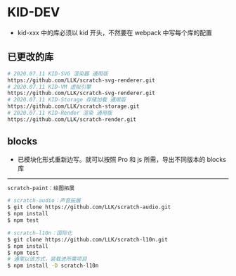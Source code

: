 # KID-DEV

- kid-xxx 中的库必须以 kid 开头，不然要在 webpack 中写每个库的配置

## 已更改的库

```bash
# 2020.07.11 KID-SVG 渲染器 通用版
https://github.com/LLK/scratch-svg-renderer.git
# 2020.07.11 KID-VM 虚拟引擎
https://github.com/LLK/scratch-svg-renderer.git
# 2020.07.11 KID-Storage 存储加载 通用版
https://github.com/LLK/scratch-storage.git
# 2020.07.11 KID-Render 渲染 通用版
https://github.com/LLK/scratch-render.git
```

## blocks

- 已模块化形式重新边写。就可以按照 Pro 和 js 所需，导出不同版本的 blocks 库

---


```bash
scratch-paint：绘图拓展
```

```bash
# scratch-audio：声音拓展
$ git clone https://github.com/LLK/scratch-audio.git
$ npm install
$ npm test
```

```bash
# scratch-l10n：国际化
$ git clone https://github.com/LLK/scratch-l10n.git
$ npm install
$ npm test
# 通常以该方式，装载进所需项目
$ npm install -D scratch-l10n
```
